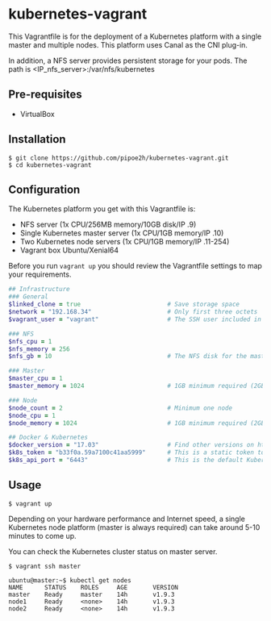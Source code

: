 # kubernetes-vagrant
This Vagrantfile is for the deployment of a Kubernetes platform with a single master and multiple nodes. This platform uses Canal as the CNI plug-in.

In addition, a NFS server provides persistent storage for your pods. The path is <IP_nfs_server>:/var/nfs/kubernetes

Pre-requisites
--------------
* VirtualBox

Installation
------------

    $ git clone https://github.com/pipoe2h/kubernetes-vagrant.git
    $ cd kubernetes-vagrant

Configuration
-------------
The Kubernetes platform you get with this Vagrantfile is:
  * NFS server (1x CPU/256MB memory/10GB disk/IP <network>.9)
  * Single Kubernetes master server (1x CPU/1GB memory/IP <network>.10)
  * Two Kubernetes node servers (1x CPU/1GB memory/IP <network>.11-254)
  * Vagrant box Ubuntu/Xenial64
  
Before you run `vagrant up` you should review the Vagrantfile settings to map your requirements.

```ruby
## Infrastructure
### General
$linked_clone = true                        # Save storage space
$network = "192.168.34"                     # Only first three octets
$vagrant_user = "vagrant"                   # The SSH user included in the vagrant box

### NFS
$nfs_cpu = 1
$nfs_memory = 256
$nfs_gb = 10                                # The NFS disk for the master server is expressed in decimal gigabytes (Default: 10GB)

### Master
$master_cpu = 1
$master_memory = 1024                       # 1GB minimum required (2GB recommended)    

### Node
$node_count = 2                             # Minimum one node
$node_cpu = 1           
$node_memory = 1024                         # 1GB minimum required (2GB recommended)

## Docker & Kubernetes
$docker_version = "17.03"                   # Find other versions on https://kubernetes.io/docs/setup/independent/install-kubeadm/#installing-docker
$k8s_token = "b33f0a.59a7100c41aa5999"      # This is a static token to make possible the automation. You can replace it with your own token 
$k8s_api_port = "6443"                      # This is the default Kubernetes API port when kubeadm is used
```

Usage
-----

    $ vagrant up
    
Depending on your hardware performance and Internet speed, a single Kubernetes node platform (master is always required) can take around 5-10 minutes to come up.

You can check the Kubernetes cluster status on master server.

    $ vagrant ssh master

    ubuntu@master:~$ kubectl get nodes
    NAME      STATUS    ROLES     AGE       VERSION
    master    Ready     master    14h       v1.9.3
    node1     Ready     <none>    14h       v1.9.3
    node2     Ready     <none>    14h       v1.9.3

